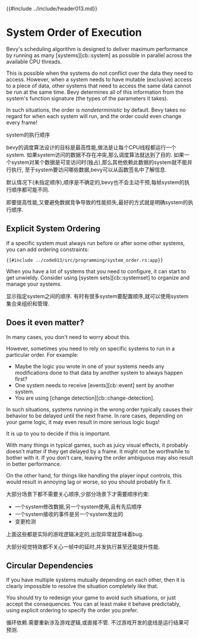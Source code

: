 {{#include ../include/header013.md}}

# System Order of Execution

Bevy's scheduling algorithm is designed to deliver maximum performance by
running as many [systems][cb::system] as possible in parallel across the
available CPU threads.

This is possible when the systems do not conflict over the data they need
to access. However, when a system needs to have mutable (exclusive) access
to a piece of data, other systems that need to access the same data cannot
be run at the same time. Bevy determines all of this information from the
system's function signature (the types of the parameters it takes).

In such situations, the order is *nondeterministic* by default. Bevy takes
no regard for when each system will run, and the order could even change
every frame!

system的执行顺序

bevy的调度算法设计的目标是最高性能,做法是让每个CPU线程都运行一个system.
如果system访问的数据不存在冲突,那么调度算法就达到了目的.
如果一个system对某个数据是可变访问时(独占),那么其他依赖此数据的system就不能并行执行,
至于system要访问哪些数据,bevy可以从函数签名中了解信息.

默认情况下(未指定顺序),顺序是不确定的,bevy也不会主动干预,每帧system的执行顺序都可能不同.

即要提高性能,又要避免数据竞争导致的性能损失,最好的方式就是明确system的执行顺序.

## Explicit System Ordering

If a specific system must always run before or after some other systems,
you can add ordering constraints:

```rust,no_run,noplayground
{{#include ../code013/src/programming/system_order.rs:app}}
```

When you have a lot of systems that you need to configure, it can start to
get unwieldy. Consider using [system sets][cb::systemset] to organize and
manage your systems.

显示指定system之间的顺序.
有时有很多system要配置顺序,就可以使用system集合来组织和管理.

## Does it even matter?

In many cases, you don't need to worry about this.

However, sometimes you need to rely on specific systems to run in a particular
order. For example:

  - Maybe the logic you wrote in one of your systems needs any modifications
    done to that data by another system to always happen first?
  - One system needs to receive [events][cb::event] sent by another system.
  - You are using [change detection][cb::change-detection].

In such situations, systems running in the wrong order typically causes
their behavior to be delayed until the next frame. In rare cases, depending
on your game logic, it may even result in more serious logic bugs!

It is up to you to decide if this is important.

With many things in typical games, such as juicy visual effects, it probably
doesn't matter if they get delayed by a frame. It might not be worthwhile
to bother with it. If you don't care, leaving the order ambiguous may also
result in better performance.

On the other hand, for things like handling the player input controls,
this would result in annoying lag or worse, so you should probably fix it.

大部分场景下都不需要关心顺序,少部分场景下才需要顺序约束:
 - 一个system修改数据,另一个system使用,且有先后顺序
 - 一个system接收的事件是另一个system发出的
 - 变更检测

上面这些都是实际的游戏逻辑决定的,出现异常就意味着bug.

大部分视觉特效都不关心一帧中的延时,并发执行甚至还能提升性能.

## Circular Dependencies

If you have multiple systems mutually depending on each other, then it is
clearly impossible to resolve the situation completely like that.

You should try to redesign your game to avoid such situations, or just accept
the consequences. You can at least make it behave predictably, using explicit
ordering to specify the order you prefer.

循环依赖.需要重新涉及游戏逻辑,或直接不管.
不过游戏开发的底线是运行结果可预测.
